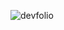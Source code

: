 ![devfolio](https://github.com/gutolizar/myportfolio/assets/113264157/d0b02768-1478-4587-a78f-281f05faa9e1)

